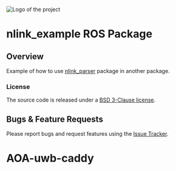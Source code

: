 ![Logo of the project](http://ftp.nooploop.com/media/image/nooploop.png)
# nlink_example ROS Package

## Overview

Example of how to use [nlink_parser](https://github.com/NooploopStudio/nlink_parser) package in another package.


### License

The source code is released under a [BSD 3-Clause license](LICENSE).


## Bugs & Feature Requests

Please report bugs and request features using the [Issue Tracker](https://github.com/NooploopStudio/nlink_example/issues).

# AOA-uwb-caddy

